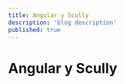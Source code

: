 ```yaml
---
title: Angular y Scully
description: 'blog description'
published: true
---
```


# Angular y Scully
